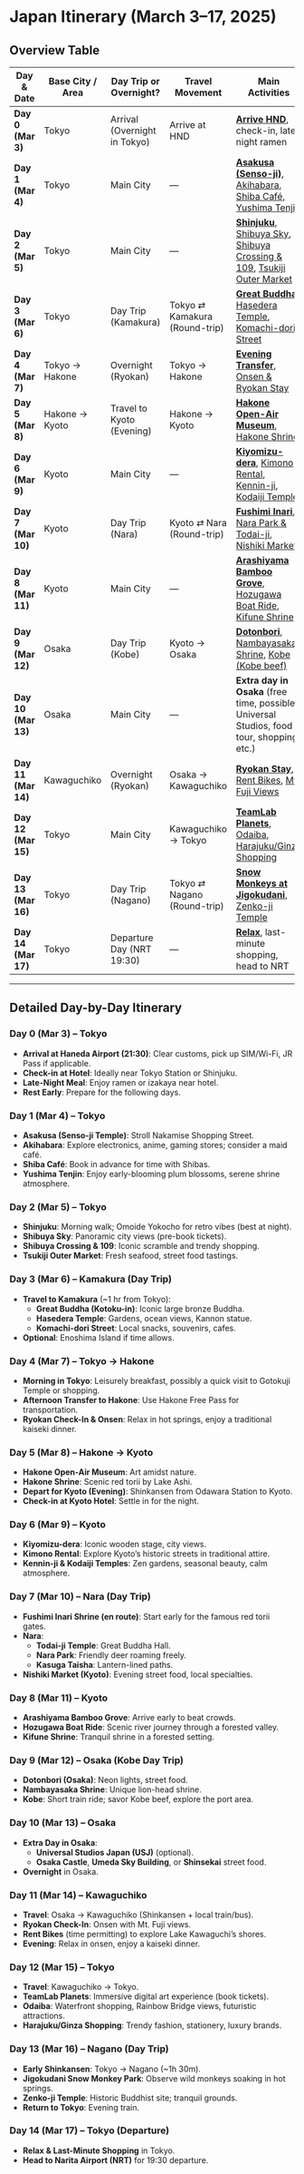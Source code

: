 # Japan Itinerary (March 3–17, 2025)

## Overview Table

| Day & Date      | Base City / Area | Day Trip or Overnight?          | Travel Movement                                     | Main Activities                                                                                                                                                 |
|-----------------|------------------|---------------------------------|-----------------------------------------------------|-----------------------------------------------------------------------------------------------------------------------------------------------------------------|
| **Day 0 (Mar 3)**   | Tokyo            | Arrival (Overnight in Tokyo)    | Arrive at HND                                       | **[Arrive HND](#day-0-mar-3--tokyo)**, check-in, late-night ramen                                                                                                |
| **Day 1 (Mar 4)**   | Tokyo            | Main City                       | —                                                   | **[Asakusa (Senso-ji)](#day-1-mar-4--tokyo)**, [Akihabara](#day-1-mar-4--tokyo), [Shiba Café](#day-1-mar-4--tokyo), [Yushima Tenjin](#day-1-mar-4--tokyo)       |
| **Day 2 (Mar 5)**   | Tokyo            | Main City                       | —                                                   | **[Shinjuku](#day-2-mar-5--tokyo)**, [Shibuya Sky](#day-2-mar-5--tokyo), [Shibuya Crossing & 109](#day-2-mar-5--tokyo), [Tsukiji Outer Market](#day-2-mar-5--tokyo) |
| **Day 3 (Mar 6)**   | Tokyo            | Day Trip (Kamakura)             | Tokyo ⇄ Kamakura (Round-trip)                       | **[Great Buddha](#day-3-mar-6--kamakura-day-trip)**, [Hasedera Temple](#day-3-mar-6--kamakura-day-trip), [Komachi-dori Street](#day-3-mar-6--kamakura-day-trip) |
| **Day 4 (Mar 7)**   | Tokyo → Hakone  | Overnight (Ryokan)              | Tokyo → Hakone                                      | **[Evening Transfer](#day-4-mar-7--tokyo-→-hakone)**, [Onsen & Ryokan Stay](#day-4-mar-7--tokyo-→-hakone)                                                      |
| **Day 5 (Mar 8)**   | Hakone → Kyoto  | Travel to Kyoto (Evening)       | Hakone → Kyoto                                      | **[Hakone Open-Air Museum](#day-5-mar-8--hakone-→-kyoto)**, [Hakone Shrine](#day-5-mar-8--hakone-→-kyoto)                                                      |
| **Day 6 (Mar 9)**   | Kyoto           | Main City                       | —                                                   | **[Kiyomizu-dera](#day-6-mar-9--kyoto)**, [Kimono Rental](#day-6-mar-9--kyoto), [Kennin-ji](#day-6-mar-9--kyoto), [Kodaiji Temple](#day-6-mar-9--kyoto)         |
| **Day 7 (Mar 10)**  | Kyoto           | Day Trip (Nara)                 | Kyoto ⇄ Nara (Round-trip)                           | **[Fushimi Inari](#day-7-mar-10--nara-day-trip)**, [Nara Park & Todai-ji](#day-7-mar-10--nara-day-trip), [Nishiki Market](#day-7-mar-10--nara-day-trip)         |
| **Day 8 (Mar 11)**  | Kyoto           | Main City                       | —                                                   | **[Arashiyama Bamboo Grove](#day-8-mar-11--kyoto)**, [Hozugawa Boat Ride](#day-8-mar-11--kyoto), [Kifune Shrine](#day-8-mar-11--kyoto)                          |
| **Day 9 (Mar 12)**  | Osaka           | Day Trip (Kobe)                 | Kyoto → Osaka                                       | **[Dotonbori](#day-9-mar-12--osaka-kobe-day-trip)**, [Nambayasaka Shrine](#day-9-mar-12--osaka-kobe-day-trip), [Kobe (Kobe beef)](#day-9-mar-12--osaka-kobe-day-trip) |
| **Day 10 (Mar 13)** | Osaka           | Main City                       | —                                                   | **Extra day in Osaka** (free time, possible Universal Studios, food tour, shopping, etc.)                                                                       |
| **Day 11 (Mar 14)** | Kawaguchiko     | Overnight (Ryokan)              | Osaka → Kawaguchiko                                 | **[Ryokan Stay](#day-11-mar-14--kawaguchiko)**, [Rent Bikes](#day-11-mar-14--kawaguchiko), [Mt. Fuji Views](#day-11-mar-14--kawaguchiko)                        |
| **Day 12 (Mar 15)** | Tokyo           | Main City                       | Kawaguchiko → Tokyo                                 | **[TeamLab Planets](#day-12-mar-15--tokyo)**, [Odaiba](#day-12-mar-15--tokyo), [Harajuku/Ginza Shopping](#day-12-mar-15--tokyo)                                |
| **Day 13 (Mar 16)** | Tokyo           | Day Trip (Nagano)               | Tokyo ⇄ Nagano (Round-trip)                         | **[Snow Monkeys at Jigokudani](#day-13-mar-16--nagano-day-trip)**, [Zenko-ji Temple](#day-13-mar-16--nagano-day-trip)                                          |
| **Day 14 (Mar 17)** | Tokyo           | Departure Day (NRT 19:30)       | —                                                   | **[Relax](#day-14-mar-17--tokyo)**, last-minute shopping, head to NRT                                                                                           |

---

## Detailed Day-by-Day Itinerary

### Day 0 (Mar 3) – Tokyo
- **Arrival at Haneda Airport (21:30)**: Clear customs, pick up SIM/Wi-Fi, JR Pass if applicable.
- **Check-in at Hotel**: Ideally near Tokyo Station or Shinjuku.
- **Late-Night Meal**: Enjoy ramen or izakaya near hotel.
- **Rest Early**: Prepare for the following days.

### Day 1 (Mar 4) – Tokyo
- **Asakusa (Senso-ji Temple)**: Stroll Nakamise Shopping Street.
- **Akihabara**: Explore electronics, anime, gaming stores; consider a maid café.
- **Shiba Café**: Book in advance for time with Shibas.
- **Yushima Tenjin**: Enjoy early-blooming plum blossoms, serene shrine atmosphere.

### Day 2 (Mar 5) – Tokyo
- **Shinjuku**: Morning walk; Omoide Yokocho for retro vibes (best at night).
- **Shibuya Sky**: Panoramic city views (pre-book tickets).
- **Shibuya Crossing & 109**: Iconic scramble and trendy shopping.
- **Tsukiji Outer Market**: Fresh seafood, street food tastings.

### Day 3 (Mar 6) – Kamakura (Day Trip)
- **Travel to Kamakura** (~1 hr from Tokyo):
  - **Great Buddha (Kotoku-in)**: Iconic large bronze Buddha.
  - **Hasedera Temple**: Gardens, ocean views, Kannon statue.
  - **Komachi-dori Street**: Local snacks, souvenirs, cafes.
- **Optional**: Enoshima Island if time allows.

### Day 4 (Mar 7) – Tokyo → Hakone
- **Morning in Tokyo**: Leisurely breakfast, possibly a quick visit to Gotokuji Temple or shopping.
- **Afternoon Transfer to Hakone**: Use Hakone Free Pass for transportation.
- **Ryokan Check-In & Onsen**: Relax in hot springs, enjoy a traditional kaiseki dinner.

### Day 5 (Mar 8) – Hakone → Kyoto
- **Hakone Open-Air Museum**: Art amidst nature.
- **Hakone Shrine**: Scenic red torii by Lake Ashi.
- **Depart for Kyoto (Evening)**: Shinkansen from Odawara Station to Kyoto.
- **Check-in at Kyoto Hotel**: Settle in for the night.

### Day 6 (Mar 9) – Kyoto
- **Kiyomizu-dera**: Iconic wooden stage, city views.
- **Kimono Rental**: Explore Kyoto’s historic streets in traditional attire.
- **Kennin-ji & Kodaiji Temples**: Zen gardens, seasonal beauty, calm atmosphere.

### Day 7 (Mar 10) – Nara (Day Trip)
- **Fushimi Inari Shrine (en route)**: Start early for the famous red torii gates.
- **Nara**:
  - **Todai-ji Temple**: Great Buddha Hall.
  - **Nara Park**: Friendly deer roaming freely.
  - **Kasuga Taisha**: Lantern-lined paths.
- **Nishiki Market (Kyoto)**: Evening street food, local specialties.

### Day 8 (Mar 11) – Kyoto
- **Arashiyama Bamboo Grove**: Arrive early to beat crowds.
- **Hozugawa Boat Ride**: Scenic river journey through a forested valley.
- **Kifune Shrine**: Tranquil shrine in a forested setting.

### Day 9 (Mar 12) – Osaka (Kobe Day Trip)
- **Dotonbori (Osaka)**: Neon lights, street food.
- **Nambayasaka Shrine**: Unique lion-head shrine.
- **Kobe**: Short train ride; savor Kobe beef, explore the port area.

### Day 10 (Mar 13) – Osaka
- **Extra Day in Osaka**:
  - **Universal Studios Japan (USJ)** (optional).
  - **Osaka Castle**, **Umeda Sky Building**, or **Shinsekai** street food.
- **Overnight** in Osaka.

### Day 11 (Mar 14) – Kawaguchiko
- **Travel**: Osaka → Kawaguchiko (Shinkansen + local train/bus).
- **Ryokan Check-In**: Onsen with Mt. Fuji views.
- **Rent Bikes** (time permitting) to explore Lake Kawaguchi’s shores.
- **Evening**: Relax in onsen, enjoy a kaiseki dinner.

### Day 12 (Mar 15) – Tokyo
- **Travel**: Kawaguchiko → Tokyo.
- **TeamLab Planets**: Immersive digital art experience (book tickets).
- **Odaiba**: Waterfront shopping, Rainbow Bridge views, futuristic attractions.
- **Harajuku/Ginza Shopping**: Trendy fashion, stationery, luxury brands.

### Day 13 (Mar 16) – Nagano (Day Trip)
- **Early Shinkansen**: Tokyo → Nagano (~1h 30m).
- **Jigokudani Snow Monkey Park**: Observe wild monkeys soaking in hot springs.
- **Zenko-ji Temple**: Historic Buddhist site; tranquil grounds.
- **Return to Tokyo**: Evening train.

### Day 14 (Mar 17) – Tokyo (Departure)
- **Relax & Last-Minute Shopping** in Tokyo.
- **Head to Narita Airport (NRT)** for 19:30 departure.
